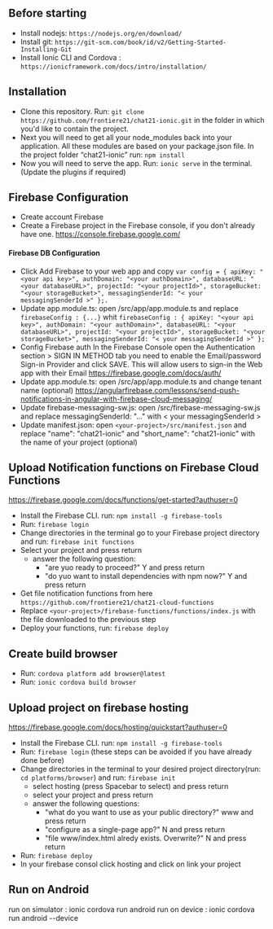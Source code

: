 ## Before starting ##
* Install nodejs: `https://nodejs.org/en/download/`
* Install git: `https://git-scm.com/book/id/v2/Getting-Started-Installing-Git`
* Install Ionic CLI and Cordova : `https://ionicframework.com/docs/intro/installation/`

## Installation ##
* Clone this repository. Run: `git clone https://github.com/frontiere21/chat21-ionic.git` in the folder in which you'd like to contain the project.
* Next you will need to get all your node_modules back into your application. All these modules are based on your package.json file. In the project folder “chat21-ionic” run: `npm install`
* Now you will need to serve the app. Run: `ionic serve` in the terminal. (Update the plugins if required)

## Firebase Configuration ##
* Create account Firebase
* Create a Firebase project in the Firebase console, if you don't already have one. https://console.firebase.google.com/

#### Firebase DB Configuration #### 
* Click Add Firebase to your web app and copy `var config = {
    apiKey: "<your api key>",
    authDomain: "<your authDomain>",
    databaseURL: "<your databaseURL>",
    projectId: "<your projectId>",
    storageBucket: "<your storageBucket>",
    messagingSenderId: "< your messagingSenderId >"
  };.`
* Update app.module.ts: open <poject-name>/src/app/app.module.ts and replace `firebaseConfig : {...}` whit `firebaseConfig : {
    apiKey: "<your api key>",
    authDomain: "<your authDomain>",
    databaseURL: "<your databaseURL>",
    projectId: "<your projectId>",
    storageBucket: "<your storageBucket>",
    messagingSenderId: "< your messagingSenderId >"
  };`
* Config Firebase auth
In the Firebase Console open the Authentication section > SIGN IN METHOD tab you need to enable the Email/password Sign-in Provider and click SAVE. This will allow users to sign-in the Web app with their Email
https://firebase.google.com/docs/auth/
* Update app.module.ts: open <poject-name>/src/app/app.module.ts and change tenant name (optional)
https://angularfirebase.com/lessons/send-push-notifications-in-angular-with-firebase-cloud-messaging/
* Update firebase-messaging-sw.js: open <your-project>/src/firebase-messaging-sw.js and replace messagingSenderId: "..." with < your messagingSenderId >
* Update manifest.json: open `<your-project>/src/manifest.json` and replace "name": "chat21-ionic" and "short_name": "chat21-ionic" with the name of your project (optional)

## Upload Notification functions on Firebase Cloud Functions ##
https://firebase.google.com/docs/functions/get-started?authuser=0
* Install the Firebase CLI. run: `npm install -g firebase-tools`
* Run: `firebase login`
* Change directories in the terminal go to your Firebase project directory and run: `firebase init functions`
* Select your project and press return
    * answer the following question:
        * "are yuo ready to proceed?" Y and press return
        * "do yuo want to install dependencies with npm now?" Y and press return  
* Get file notification functions from here `https://github.com/frontiere21/chat21-cloud-functions` 
* Replace `<your-project>/firebase-functions/functions/index.js` with the file downloaded to the previous step
* Deploy your functions, run: `firebase deploy`

## Create build browser ##
* Run: `cordova platform add browser@latest`
* Run: `ionic cordova build browser`

## Upload project on firebase hosting ##
https://firebase.google.com/docs/hosting/quickstart?authuser=0
* Install the Firebase CLI. run: `npm install -g firebase-tools`
* Run: `firebase login`
(these steps can be avoided if you have already done before)
* Change directories in the terminal to your desired project directory(run: `cd platforms/browser`) and run: `firebase init`
    * select hosting (press Spacebar to select) and press return
    * select your project and press return
    * answer the following questions:
        * "what do you want to use as your public directory?"  www and press return  
        * "configure as a single-page app?"  N and press return
        * "file www/index.html alredy exists. Overwrite?" N and press return
* Run: `firebase deploy`
* In your firebase consol click hosting and click on link your project


## Run on Android
run on simulator : ionic cordova run android
run on device : ionic cordova run android --device
